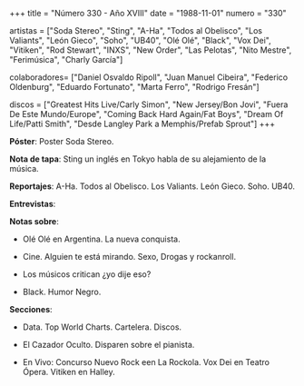 +++
title = "Número 330 - Año XVIII"
date = "1988-11-01"
numero = "330"

artistas = ["Soda Stereo", "Sting", "A-Ha", "Todos al Obelisco", "Los Valiants", "León Gieco", "Soho", "UB40", "Olé Olé", "Black", "Vox Dei", "Vitiken", "Rod Stewart", "INXS", "New Order", "Las Pelotas", "Nito Mestre", "Ferimúsica", "Charly García"]

colaboradores= ["Daniel Osvaldo Ripoll", "Juan Manuel Cibeira", "Federico Oldenburg", "Eduardo Fortunato", "Marta Ferro", "Rodrigo Fresán"]

discos = ["Greatest Hits Live/Carly Simon", "New Jersey/Bon Jovi", "Fuera De Este Mundo/Europe", "Coming Back Hard Again/Fat Boys", "Dream Of Life/Patti Smith", "Desde Langley Park a Memphis/Prefab Sprout"]
+++

**Póster**: Poster Soda Stereo.

**Nota de tapa**: Sting un inglés en Tokyo habla de su alejamiento de la música.

**Reportajes**: A-Ha. Todos al Obelisco. Los Valiants. León Gieco.  Soho. UB40.

**Entrevistas**: 

**Notas sobre**:

- Olé Olé en Argentina. La nueva conquista. 

- Cine. Alguien te está mirando. Sexo, Drogas y rockanroll.

- Los músicos critican ¿yo dije eso?

- Black. Humor Negro. 


**Secciones**:

- Data. Top World Charts. Cartelera. Discos. 

- El Cazador Oculto. Disparen sobre el pianista.

- En Vivo: Concurso Nuevo Rock een La Rockola. Vox Dei en Teatro Ópera. Vitiken en Halley.